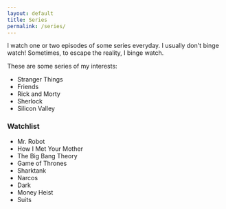 ```yaml
---
layout: default
title: Series
permalink: /series/
---
```


I watch one or two episodes of some series everyday. I usually don't binge watch! Sometimes, to escape the reality, I binge watch. 

These are some series of my interests:
- Stranger Things
- Friends
- Rick and Morty
- Sherlock
- Silicon Valley

### Watchlist
- Mr. Robot
- How I Met Your Mother
- The Big Bang Theory
- Game of Thrones
- Sharktank
- Narcos
- Dark
- Money Heist
- Suits